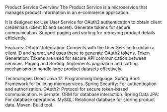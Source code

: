Product Service
Overview
The Product Service is a microservice that manages product information in an e-commerce application. 

It is designed to:
Use User Service for OAuth2 authentication to obtain client credentials (client ID and secret).
Generate tokens for secure communication.
Support paging and sorting for retrieving product details efficiently.

Features:
OAuth2 Integration: Connects with the User Service to obtain a client ID and secret, and uses these to generate OAuth2 tokens.
Token Generation: Tokens are used for secure API communication between services.
Paging and Sorting: Implements pagination and sorting mechanisms to handle large product datasets effectively.


Technologies Used:
Java 17: Programming language.
Spring Boot: Framework for building microservices.
Spring Security: For authentication and authorization.
OAuth2: Protocol for secure token-based communication.
Hibernate: ORM for database interaction.
Spring Data JPA: For database operations.
MySQL: Relational database for storing product data.
Maven: Build tool.
